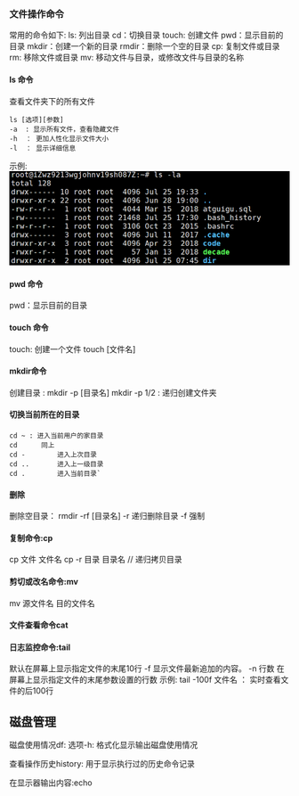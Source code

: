 ### 文件操作命令


常用的命令如下:
ls: 列出目录
cd：切换目录
touch: 创建文件
pwd：显示目前的目录
mkdir：创建一个新的目录
rmdir：删除一个空的目录
cp: 复制文件或目录
rm: 移除文件或目录
mv: 移动文件与目录，或修改文件与目录的名称


#### ls 命令
查看文件夹下的所有文件
```
ls [选项][参数]
-a  : 显示所有文件，查看隐藏文件
-h  ： 更加人性化显示文件大小
-l  ： 显示详细信息
```
示例:
![](../assets/1_草稿-81a421d7.png)

#### pwd 命令
pwd：显示目前的目录

#### touch 命令
touch: 创建一个文件
touch [文件名]

#### mkdir命令
创建目录 : mkdir -p [目录名]
mkdir -p 1/2 : 递归创建文件夹

#### 切换当前所在的目录

```
cd ~ : 进入当前用户的家目录
cd 		同上
cd -		进入上次目录
cd ..		进入上一级目录
cd .		进入当前目录`
```

#### 删除
删除空目录： rmdir -rf [目录名]
-r	递归删除目录
-f	强制

#### 复制命令:cp
cp 文件 文件名
cp -r 目录 目录名 // 递归拷贝目录

####  剪切或改名命令:mv
mv 源文件名 目的文件名



#### 文件查看命令cat

#### 日志监控命令:tail	 
默认在屏幕上显示指定文件的末尾10行
	 -f  显示文件最新追加的内容。
	 -n 行数   在屏幕上显示指定文件的末尾参数设置的行数
示例:
tail -100f 文件名 ： 实时查看文件的后100行




## 磁盘管理
磁盘使用情况df:		选项-h: 格式化显示输出磁盘使用情况

查看操作历史history:	用于显示执行过的历史命令记录

在显示器输出内容:echo
